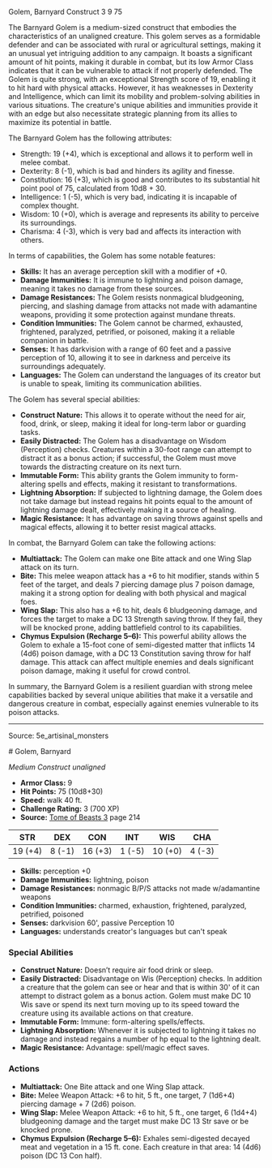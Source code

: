 <MonsterName/>Golem, Barnyard</MonsterName>
<CreatureType/>Construct</CreatureType>
<CR/>3</CR>
<AC/>9</AC>
<HP/>75</HP>
<summary>The Barnyard Golem is a medium-sized construct that embodies the characteristics of an unaligned creature. This golem serves as a formidable defender and can be associated with rural or agricultural settings, making it an unusual yet intriguing addition to any campaign. It boasts a significant amount of hit points, making it durable in combat, but its low Armor Class indicates that it can be vulnerable to attack if not properly defended. The Golem is quite strong, with an exceptional Strength score of 19, enabling it to hit hard with physical attacks. However, it has weaknesses in Dexterity and Intelligence, which can limit its mobility and problem-solving abilities in various situations. The creature's unique abilities and immunities provide it with an edge but also necessitate strategic planning from its allies to maximize its potential in battle.</summary>

<detail>

The Barnyard Golem has the following attributes: 
- Strength: 19 (+4), which is exceptional and allows it to perform well in melee combat. 
- Dexterity: 8 (-1), which is bad and hinders its agility and finesse. 
- Constitution: 16 (+3), which is good and contributes to its substantial hit point pool of 75, calculated from 10d8 + 30. 
- Intelligence: 1 (-5), which is very bad, indicating it is incapable of complex thought. 
- Wisdom: 10 (+0), which is average and represents its ability to perceive its surroundings. 
- Charisma: 4 (-3), which is very bad and affects its interaction with others.

In terms of capabilities, the Golem has some notable features:
- **Skills:** It has an average perception skill with a modifier of +0.
- **Damage Immunities:** It is immune to lightning and poison damage, meaning it takes no damage from these sources.
- **Damage Resistances:** The Golem resists nonmagical bludgeoning, piercing, and slashing damage from attacks not made with adamantine weapons, providing it some protection against mundane threats.
- **Condition Immunities:** The Golem cannot be charmed, exhausted, frightened, paralyzed, petrified, or poisoned, making it a reliable companion in battle.
- **Senses:** It has darkvision with a range of 60 feet and a passive perception of 10, allowing it to see in darkness and perceive its surroundings adequately.
- **Languages:** The Golem can understand the languages of its creator but is unable to speak, limiting its communication abilities.

The Golem has several special abilities:
- **Construct Nature:** This allows it to operate without the need for air, food, drink, or sleep, making it ideal for long-term labor or guarding tasks.
- **Easily Distracted:** The Golem has a disadvantage on Wisdom (Perception) checks. Creatures within a 30-foot range can attempt to distract it as a bonus action; if successful, the Golem must move towards the distracting creature on its next turn.
- **Immutable Form:** This ability grants the Golem immunity to form-altering spells and effects, making it resistant to transformations.
- **Lightning Absorption:** If subjected to lightning damage, the Golem does not take damage but instead regains hit points equal to the amount of lightning damage dealt, effectively making it a source of healing.
- **Magic Resistance:** It has advantage on saving throws against spells and magical effects, allowing it to better resist magical attacks.

In combat, the Barnyard Golem can take the following actions:
- **Multiattack:** The Golem can make one Bite attack and one Wing Slap attack on its turn.
- **Bite:** This melee weapon attack has a +6 to hit modifier, stands within 5 feet of the target, and deals 7 piercing damage plus 7 poison damage, making it a strong option for dealing with both physical and magical foes.
- **Wing Slap:** This also has a +6 to hit, deals 6 bludgeoning damage, and forces the target to make a DC 13 Strength saving throw. If they fail, they will be knocked prone, adding battlefield control to its capabilities.
- **Chymus Expulsion (Recharge 5–6):** This powerful ability allows the Golem to exhale a 15-foot cone of semi-digested matter that inflicts 14 (4d6) poison damage, with a DC 13 Constitution saving throw for half damage. This attack can affect multiple enemies and deals significant poison damage, making it useful for crowd control.

In summary, the Barnyard Golem is a resilient guardian with strong melee capabilities backed by several unique abilities that make it a versatile and dangerous creature in combat, especially against enemies vulnerable to its poison attacks.</detail>



---

Source: 5e_artisinal_monsters

<statblock>
# Golem, Barnyard

*Medium* *Construct* *unaligned*

- **Armor Class:** 9
- **Hit Points:** 75 (10d8+30)
- **Speed:** walk 40 ft.
- **Challenge Rating:** 3 (700 XP)
- **Source:** [Tome of Beasts 3](https://koboldpress.com/kpstore/product/tome-of-beasts-3-for-5th-edition/) page 214

| STR | DEX | CON | INT | WIS | CHA |
| --- | --- | --- | --- | --- | --- |
| 19 (+4) | 8 (-1) | 16 (+3) | 1 (-5) | 10 (+0) | 4 (-3) |

- **Skills:** perception +0
- **Damage Immunities:** lightning, poison
- **Damage Resistances:** nonmagic B/P/S attacks not made w/adamantine weapons
- **Condition Immunities:** charmed, exhaustion, frightened, paralyzed, petrified, poisoned
- **Senses:** darkvision 60', passive Perception 10
- **Languages:** understands creator's languages but can't speak

### Special Abilities

- **Construct Nature:** Doesn’t require air food drink or sleep.
- **Easily Distracted:** Disadvantage on Wis (Perception) checks. In addition a creature that the golem can see or hear and that is within 30' of it can attempt to distract golem as a bonus action. Golem must make DC 10 Wis save or spend its next turn moving up to its speed toward the creature using its available actions on that creature.
- **Immutable Form:** Immune: form-altering spells/effects.
- **Lightning Absorption:** Whenever it is subjected to lightning it takes no damage and instead regains a number of hp equal to the lightning dealt.
- **Magic Resistance:** Advantage: spell/magic effect saves.

### Actions

- **Multiattack:** One Bite attack and one Wing Slap attack.
- **Bite:** Melee Weapon Attack: +6 to hit, 5 ft., one target, 7 (1d6+4) piercing damage + 7 (2d6) poison.
- **Wing Slap:** Melee Weapon Attack: +6 to hit, 5 ft., one target, 6 (1d4+4) bludgeoning damage and the target must make DC 13 Str save or be knocked prone.
- **Chymus Expulsion (Recharge 5–6):** Exhales semi-digested decayed meat and vegetation in a 15 ft. cone. Each creature in that area: 14 (4d6) poison (DC 13 Con half).


</statblock>


